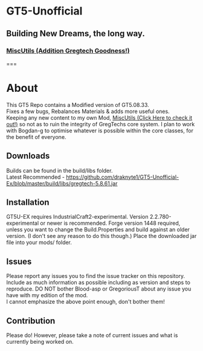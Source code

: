 # GT5-Unofficial  
## Building New Dreams, the long way.
### [MiscUtils (Addition Gregtech Goodness!)](https://github.com/draknyte1/MiscUtilities/wiki)
===

# About

This GT5 Repo contains a Modified version of GT5.08.33.  
Fixes a few bugs, Rebalances Materials & adds more useful ones.  
Keeping any new content to my own Mod, [MiscUtils (Click Here to check it out!)](https://github.com/draknyte1/MiscUtilities/wiki) so not as to ruin the integrity of GregTechs core system.
I plan to work with Bogdan-g to optimise whatever is possible within the core classes, for the benefit of everyone.

## Downloads

Builds can be found in the build/libs folder.  
Latest Recommended - https://github.com/draknyte1/GT5-Unofficial-Ex/blob/master/build/libs/gregtech-5.8.61.jar

## Installation

GT5U-EX requires IndustrialCraft2-experimental. Version 2.2.780-experimental or newer is recommended.
Forge version 1448 required, unless you want to change the Build.Properties and build against an older version. (I don't see any reason to do this though.)
Place the downloaded jar file into your mods/ folder.

## Issues

Please report any issues you to find the issue tracker on this repository.   
Include as much information as possible including as version and steps to reproduce.
DO NOT bother Blood-asp or GregoriousT about any issue you have with my edition of the mod.  
I cannot emphasize the above point enough, don't bother them!  

## Contribution

Please do! However, please take a note of current issues and what is currently being worked on.
